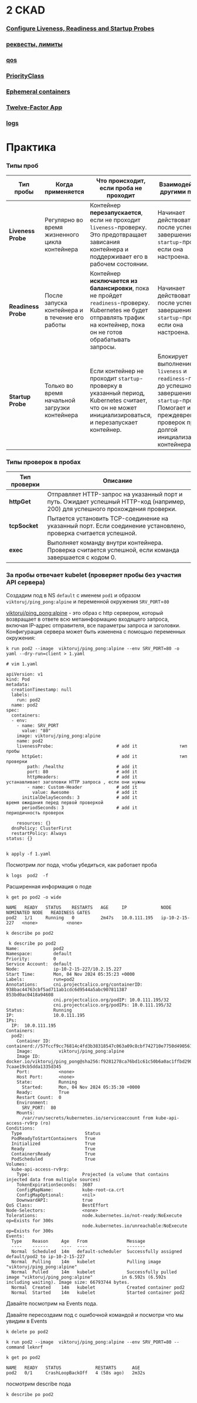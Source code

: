 # 2 CKAD 

### [Configure Liveness, Readiness and Startup Probes](https://kubernetes.io/docs/tasks/configure-pod-container/configure-liveness-readiness-startup-probes/)


### [реквесты, лимиты](https://kubernetes.io/docs/concepts/configuration/manage-resources-containers/)


### [qos](https://kubernetes.io/docs/concepts/configuration/pod-priority-preemption/)


### [PriorityClass](https://kubernetes.io/docs/concepts/configuration/pod-priority-preemption/)


### [Ephemeral containers](https://kubernetes.io/docs/concepts/workloads/pods/ephemeral-containers/)


### [Twelve-Factor App](https://12factor.net/ru/)


### [logs](https://kubernetes.io/docs/reference/kubectl/generated/kubectl_logs/)


# Практика

### Типы проб

| **Тип пробы**          | **Когда применяется**                               | **Что происходит, если проба не проходит**                                                                                                                                  | **Взаимодействие с другими пробами**                                                                                                                                                    |
|------------------------|----------------------------------------------------|-----------------------------------------------------------------------------------------------------------------------------------------------------------------------------|------------------------------------------------------------------------------------------------------------------------------------------------------------------------------------------|
| **Liveness Probe**     | Регулярно во время жизненного цикла контейнера     | Контейнер **перезапускается**, если не проходит `liveness`-проверку. Это предотвращает зависания контейнера и поддерживает его в рабочем состоянии.                         | Начинает действовать только после успешного завершения `startup`-проверки, если она настроена.                                                                                           |
| **Readiness Probe**    | После запуска контейнера и в течение его работы    | Контейнер **исключается из балансировки**, пока не пройдет `readiness`-проверку. Kubernetes не будет отправлять трафик на контейнер, пока он не готов обрабатывать запросы. | Начинает действовать только после успешного завершения `startup`-проверки, если она настроена.                                                                                           |
| **Startup Probe**      | Только во время начальной загрузки контейнера      | Если контейнер не проходит `startup`-проверку в указанный период, Kubernetes считает, что он не может инициализироваться, и перезапускает контейнер.                        | Блокирует выполнение `liveness` и `readiness`-проверок до успешного завершения `startup`-проверки. Помогает избежать преждевременных проверок при долгой инициализации контейнера. |


### Типы проверок в пробах

| **Тип проверки**       | **Описание**                                                                                                                        |
|------------------------|-------------------------------------------------------------------------------------------------------------------------------------|
| **httpGet**            | Отправляет HTTP-запрос на указанный порт и путь. Ожидает успешный HTTP-код (например, 200) для успешного прохождения проверки.     |
| **tcpSocket**          | Пытается установить TCP-соединение на указанный порт. Если соединение установлено, проверка считается успешной.                    |
| **exec**               | Выполняет команду внутри контейнера. Проверка считается успешной, если команда завершается с кодом 0.                              |





###  За пробы отвечает kubelet (проверяет пробы без участия API сервера)




Создадим под в NS `default` c именем `pod1` и образом `viktoruj/ping_pong:alpine` и переменной окружения  `SRV_PORT`=`80`




[viktoruj/ping_pong:alpine](https://github.com/ViktorUJ/cks/tree/master/docker/ping_pong) - это образ с http сервером, который возвращает в ответе всю метаинформацию входящего запроса, включая IP-адрес отправителя, все параметры запроса и заголовки. Конфигурация сервера может быть изменена с помощью переменных окружения:



```
k run pod2 --image  viktoruj/ping_pong:alpine --env SRV_PORT=80 -o yaml --dry-run=client > 1.yaml

```

``` 
# vim 1.yaml

apiVersion: v1
kind: Pod
metadata:
  creationTimestamp: null
  labels:
    run: pod2
  name: pod2
spec:
  containers:
  - env:
    - name: SRV_PORT
      value: "80"
    image: viktoruj/ping_pong:alpine
    name: pod2
    livenessProbe:                        # add it                тип пробы
      httpGet:                            # add it                тип проверки
        path: /healthz                    # add it 
        port: 80                          # add it 
        httpHeaders:                      # add it                устанавливает заголовки HTTP запроса , если они нужны
        - name: Custom-Header             # add it 
          value: Awesome                  # add it 
      initialDelaySeconds: 3              # add it                время ожидания перед первой проверкой
      periodSeconds: 3                    # add it                периодичность проверок

    resources: {}
  dnsPolicy: ClusterFirst
  restartPolicy: Always
status: {}


``` 
``` 
k apply -f 1.yaml

```
Посмотрим лог пода, чтобы убедиться, как работает проба
```
k logs  pod2  -f 
```

Расширенная информация о поде 
```
k get po pod2 -o wide
```

```` 
NAME   READY   STATUS    RESTARTS   AGE     IP             NODE             NOMINATED NODE   READINESS GATES
pod2   1/1     Running   0          2m47s   10.0.111.195   ip-10-2-15-227   <none>           <none>
````

``` 
k describe po pod2

```

``` 
 k describe po pod2
Name:             pod2
Namespace:        default
Priority:         0
Service Account:  default
Node:             ip-10-2-15-227/10.2.15.227
Start Time:       Mon, 04 Nov 2024 05:35:23 +0000
Labels:           run=pod2
Annotations:      cni.projectcalico.org/containerID: 938bac44763cbf5ad711ab1cdc6d9544a5abc907811387          853bd0ac0418a94608
                  cni.projectcalico.org/podIP: 10.0.111.195/32
                  cni.projectcalico.org/podIPs: 10.0.111.195/32
Status:           Running
IP:               10.0.111.195
IPs:
  IP:  10.0.111.195
Containers:
  pod2:
    Container ID:   containerd://57fccf9cc76814c4fd3b38318547c063a09c8cbf742710e7750d4905614522c9
    Image:          viktoruj/ping_pong:alpine
    Image ID:       docker.io/viktoruj/ping_pong@sha256:f9281278ca76bd1c61c50b6a0ac1ffbd290a3bdd49f          7caae19cb5dda1335d345
    Port:           <none>
    Host Port:      <none>
    State:          Running
      Started:      Mon, 04 Nov 2024 05:35:30 +0000
    Ready:          True
    Restart Count:  0
    Environment:
      SRV_PORT:  80
    Mounts:
      /var/run/secrets/kubernetes.io/serviceaccount from kube-api-access-rv9rp (ro)
Conditions:
  Type                        Status
  PodReadyToStartContainers   True
  Initialized                 True
  Ready                       True
  ContainersReady             True
  PodScheduled                True
Volumes:
  kube-api-access-rv9rp:
    Type:                    Projected (a volume that contains injected data from multiple sources)
    TokenExpirationSeconds:  3607
    ConfigMapName:           kube-root-ca.crt
    ConfigMapOptional:       <nil>
    DownwardAPI:             true
QoS Class:                   BestEffort
Node-Selectors:              <none>
Tolerations:                 node.kubernetes.io/not-ready:NoExecute op=Exists for 300s
                             node.kubernetes.io/unreachable:NoExecute op=Exists for 300s
Events:
  Type    Reason     Age   From               Message
  ----    ------     ----  ----               -------
  Normal  Scheduled  14m   default-scheduler  Successfully assigned default/pod2 to ip-10-2-15-227
  Normal  Pulling    14m   kubelet            Pulling image "viktoruj/ping_pong:alpine"
  Normal  Pulled     14m   kubelet            Successfully pulled image "viktoruj/ping_pong:alpine"           in 6.592s (6.592s including waiting). Image size: 66793744 bytes.
  Normal  Created    14m   kubelet            Created container pod2
  Normal  Started    14m   kubelet            Started container pod2

```
Давайте посмотрим на Events пода.


Давайте пересоздаим под с ошибочной командой и посмотри что мы увидим в Events
```
k delete po pod2 

k run pod2 --image  viktoruj/ping_pong:alpine --env SRV_PORT=80 --command leknrf

k get po pod2
```
``` 
NAME   READY   STATUS             RESTARTS      AGE
pod2   0/1     CrashLoopBackOff   4 (58s ago)   2m32s

```

посмотрим describe пода
``` 
k describe po pod2
```

``` 
```


